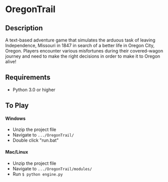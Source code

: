 # OregonTrail

## Description
A text-based adventure game that simulates the arduous task of leaving Independence, Missouri in 1847 in search of a better life in Oregon City, Oregon.  Players encounter various misfortunes during their covered-wagon journey and need to make the right decisions in order to make it to Oregon alive!

## Requirements
- Python 3.0 or higher

## To Play
#### Windows
- Unzip the project file
- Navigate to `.../OregonTrail/`
- Double click "run.bat"
#### Mac/Linux
- Unzip the project file
- Navigate to `.../OregonTrail/modules/`
- Run `$ python engine.py`
